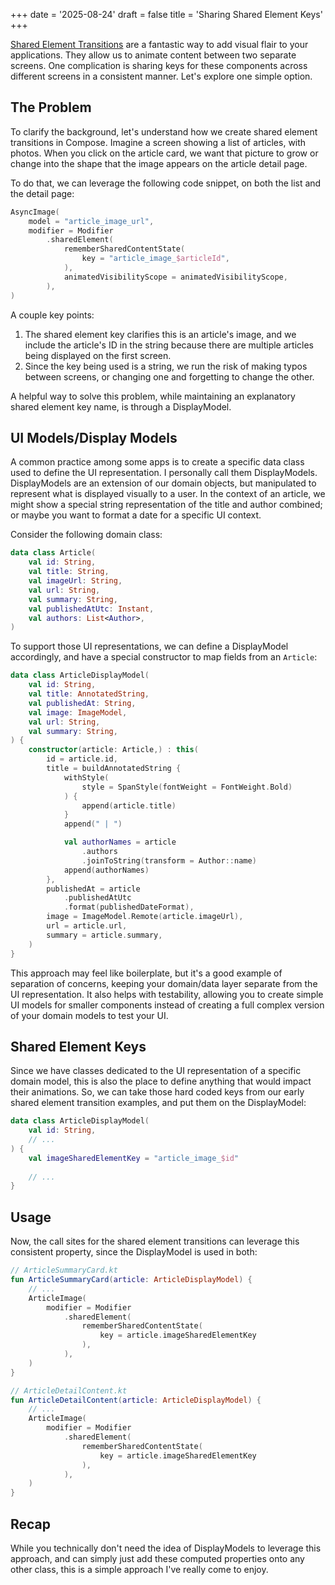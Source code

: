 +++
date = '2025-08-24'
draft = false
title = 'Sharing Shared Element Keys'
+++


[Shared Element Transitions](https://developer.android.com/develop/ui/compose/animation/shared-elements) are a fantastic way to add visual flair to your applications. They allow us to animate content between two separate screens. One complication is sharing keys for these components across different screens in a consistent manner. Let's explore one simple option. 

<!--more-->

## The Problem

To clarify the background, let's understand how we create shared element transitions in Compose. Imagine a screen showing a list of articles, with photos. When you click on the article card, we want that picture to grow or change into the shape that the image appears on the article detail page. 

To do that, we can leverage the following code snippet, on both the list and the detail page:

```kotlin
AsyncImage(
    model = "article_image_url",
    modifier = Modifier
        .sharedElement(
            rememberSharedContentState(
                key = "article_image_$articleId",
            ),
            animatedVisibilityScope = animatedVisibilityScope,
        ),
)
```

A couple key points:

1. The shared element key clarifies this is an article's image, and we include the article's ID in the string because there are multiple articles being displayed on the first screen. 
2. Since the key being used is a string, we run the risk of making typos between screens, or changing one and forgetting to change the other. 

A helpful way to solve this problem, while maintaining an explanatory shared element key name, is through a DisplayModel.

## UI Models/Display Models

A common practice among some apps is to create a specific data class used to define the UI representation. I personally call them DisplayModels. DisplayModels are an extension of our domain objects, but manipulated to represent what is displayed visually to a user. In the context of an article, we might show a special string representation of the title and author combined; or maybe you want to format a date for a specific UI context.

Consider the following domain class:

```kotlin
data class Article(
    val id: String,
    val title: String,
    val imageUrl: String,
    val url: String,
    val summary: String,
    val publishedAtUtc: Instant,
    val authors: List<Author>,
)
```

To support those UI representations, we can define a DisplayModel accordingly, and have a special constructor to map fields from an `Article`:

```kotlin
data class ArticleDisplayModel(
    val id: String,
    val title: AnnotatedString,
    val publishedAt: String,
    val image: ImageModel,
    val url: String,
    val summary: String,
) {
    constructor(article: Article,) : this(
        id = article.id,
        title = buildAnnotatedString {
            withStyle(
                style = SpanStyle(fontWeight = FontWeight.Bold)
            ) {
                append(article.title)
            }
            append(" | ")

            val authorNames = article
                .authors
                .joinToString(transform = Author::name)
            append(authorNames)
        },
        publishedAt = article
            .publishedAtUtc
            .format(publishedDateFormat),
        image = ImageModel.Remote(article.imageUrl),
        url = article.url,
        summary = article.summary,
    )
}
```

This approach may feel like boilerplate, but it's a good example of separation of concerns, keeping your domain/data layer separate from the UI representation. It also helps with testability, allowing you to create simple UI models for smaller components instead of creating a full complex version of your domain models to test your UI.

## Shared Element Keys

Since we have classes dedicated to the UI representation of a specific domain model, this is also the place to define anything that would impact their animations. So, we can take those hard coded keys from our early shared element transition examples, and put them on the DisplayModel:

```kotlin
data class ArticleDisplayModel(
    val id: String,
    // ...
) {
    val imageSharedElementKey = "article_image_$id"
    
    // ...
}
``` 

## Usage

Now, the call sites for the shared element transitions can leverage this consistent property, since the DisplayModel is used in both:

```kotlin
// ArticleSummaryCard.kt
fun ArticleSummaryCard(article: ArticleDisplayModel) {
    // ...
    ArticleImage(
        modifier = Modifier
            .sharedElement(
                rememberSharedContentState(
                    key = article.imageSharedElementKey
                ),
            ),
    )
}

// ArticleDetailContent.kt
fun ArticleDetailContent(article: ArticleDisplayModel) {
    // ...
    ArticleImage(
        modifier = Modifier
            .sharedElement(
                rememberSharedContentState(
                    key = article.imageSharedElementKey
                ),
            ),
    )
}
```

## Recap

While you technically don't need the idea of DisplayModels to leverage this approach, and can simply just add these computed properties onto any other class, this is a simple approach I've really come to enjoy. 
